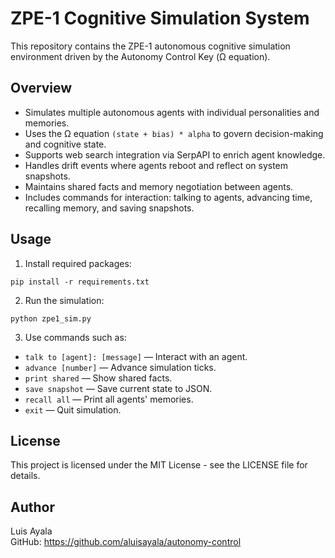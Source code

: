 # ZPE-1 Cognitive Simulation System

This repository contains the ZPE-1 autonomous cognitive simulation environment driven by the Autonomy Control Key (Ω equation).

## Overview

- Simulates multiple autonomous agents with individual personalities and memories.
- Uses the Ω equation `(state + bias) * alpha` to govern decision-making and cognitive state.
- Supports web search integration via SerpAPI to enrich agent knowledge.
- Handles drift events where agents reboot and reflect on system snapshots.
- Maintains shared facts and memory negotiation between agents.
- Includes commands for interaction: talking to agents, advancing time, recalling memory, and saving snapshots.

## Usage

1. Install required packages:

```
pip install -r requirements.txt
```

2. Run the simulation:

```
python zpe1_sim.py
```

3. Use commands such as:

- `talk to [agent]: [message]` — Interact with an agent.
- `advance [number]` — Advance simulation ticks.
- `print shared` — Show shared facts.
- `save snapshot` — Save current state to JSON.
- `recall all` — Print all agents' memories.
- `exit` — Quit simulation.

## License

This project is licensed under the MIT License - see the LICENSE file for details.

## Author

Luis Ayala  
GitHub: https://github.com/aluisayala/autonomy-control
